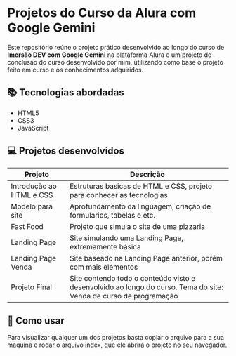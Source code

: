 # Projetos do Curso da Alura com Google Gemini

Este repositório reúne o projeto prático desenvolvido ao longo do curso de **Imersão DEV com Google Gemini** na plataforma Alura e um projeto de conclusão do curso desenvolvido por mim,
utilizando como base o projeto feito em curso e os conhecimentos adquiridos.

## 📚 Tecnologias abordadas

- HTML5
- CSS3
- JavaScript

## 💻 Projetos desenvolvidos

| Projeto                       | Descrição                                                                                                         |
|-------------------------------|-------------------------------------------------------------------------------------------------------------------|
| Introdução ao HTML e CSS      | Estruturas basicas de HTML e CSS, projeto para conhecer as tecnologias                                            |
| Modelo para site              | Aprofundamento da linguagem, criação de formularios, tabelas e etc.                                               |
| Fast Food                     | Projeto que simula o site de uma pizzaria                                                                         |
| Landing Page                  | Site simulando uma Landing Page, extremamente básica                                                              |
| Landing Page Venda            | Site baseado na Landing Page anterior, porém com mais elementos                                                   |
| Projeto Final                 | Site contendo todo o conteúdo visto e desenvolvido ao longo do curso. Tema do site: Venda de curso de programação |

## 🚀 Como usar

Para visualizar qualquer um dos projetos basta copiar o arquivo para a sua maquina e rodar o arquivo index, que ele abrirá o projeto no seu navegador.
